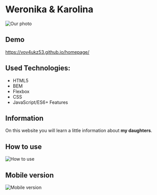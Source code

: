 # Weronika & Karolina

![Our photo](https://i.ibb.co/bR4YG6x/W-K.jpg)

## Demo
https://vov4ukz53.github.io/homepage/

## Used Technologies:
- HTML5
- BEM
- Flexbox
- CSS
- JavaScript/ES6+ Features

## Information

On this website you will learn a little information about **my daughters**.

## How to use

![How to use](https://i.ibb.co/JdYmSnj/Animation1.gif)

## Mobile version

![Mobile version](https://i.ibb.co/0n2HB2V/mobile.gif)
